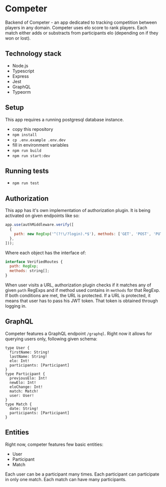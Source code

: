# Competer
Backend of Competer - an app dedicated to tracking competition between players in any domain.
Competer uses elo score to rank players.
Each match either adds or substracts from participants elo (depending on if they won or lost).

## Technology stack
- Node.js
- Typescript
- Express
- Jest
- GraphQL
- Typeorm

## Setup
This app requires a running postgresql database instance.

- copy this repository
- `npm install`
- `cp .env.example .env.dev`
- fill in environment variables
- `npm run build`
- `npm run start:dev`

## Running tests
- `npm run test`

## Authorization
This app has it's own implementation of authorization plugin. It is being activated on given endpoints like so:

```javascript
app.use(authMiddleware.verify([
  {
    path: new RegExp('^(?!\/?login).*$'), methods: ['GET', 'POST', 'PUT', 'DELETE'],
  },
]));
```

Where each object has the interface of:

```javascript
interface VerifiedRoutes {
  path: RegExp;
  methods: string[];
}
```

When user visits a URL, authorization plugin checks if it matches any of given `path` RegExps and if method used contains
in `methods` for that RegExp. If both conditions are met, the URL is protected.
If a URL is protected, it means that user has to pass his JWT token. That token is obtained through logging in.

## GraphQL
Competer features a GraphQL endpoint `/graphql`. Right now it allows for querying users only, following given schema:

```
type User {
  firstName: String!
  lastName: String!
  elo: Int!
  participants: [Participant]
}
type Participant {
  previousElo: Int!
  newElo: Int!
  eloChange: Int!
  match: Match!
  user: User!
}
type Match {
  date: String!
  participants: [Participant]
}
```

## Entities
Right now, competer features few basic entities:

- User
- Participant
- Match

Each user can be a participant many times. Each participant can participate in only one match.
Each match can have many participants.
